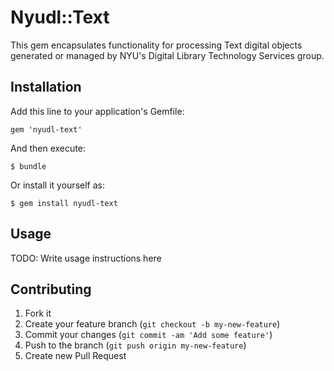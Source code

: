 # Nyudl::Text

This gem encapsulates functionality for processing Text digital objects 
generated or managed by NYU's Digital Library Technology Services group.

## Installation

Add this line to your application's Gemfile:

    gem 'nyudl-text'

And then execute:

    $ bundle

Or install it yourself as:

    $ gem install nyudl-text

## Usage

TODO: Write usage instructions here

## Contributing

1. Fork it
2. Create your feature branch (`git checkout -b my-new-feature`)
3. Commit your changes (`git commit -am 'Add some feature'`)
4. Push to the branch (`git push origin my-new-feature`)
5. Create new Pull Request

